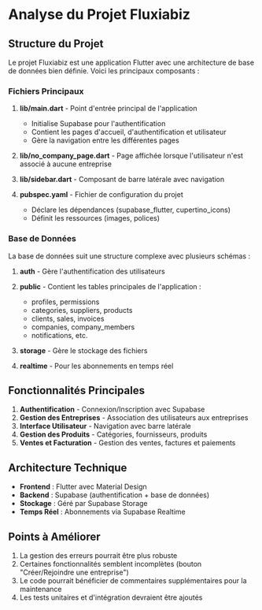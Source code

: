 # Analyse du Projet Fluxiabiz

## Structure du Projet

Le projet Fluxiabiz est une application Flutter avec une architecture de base de données bien définie. Voici les principaux composants :

### Fichiers Principaux

1. **lib/main.dart** - Point d'entrée principal de l'application
   - Initialise Supabase pour l'authentification
   - Contient les pages d'accueil, d'authentification et utilisateur
   - Gère la navigation entre les différentes pages

2. **lib/no_company_page.dart** - Page affichée lorsque l'utilisateur n'est associé à aucune entreprise

3. **lib/sidebar.dart** - Composant de barre latérale avec navigation

4. **pubspec.yaml** - Fichier de configuration du projet
   - Déclare les dépendances (supabase_flutter, cupertino_icons)
   - Définit les ressources (images, polices)

### Base de Données

La base de données suit une structure complexe avec plusieurs schémas :

1. **auth** - Gère l'authentification des utilisateurs
2. **public** - Contient les tables principales de l'application :
   - profiles, permissions
   - categories, suppliers, products
   - clients, sales, invoices
   - companies, company_members
   - notifications, etc.

3. **storage** - Gère le stockage des fichiers
4. **realtime** - Pour les abonnements en temps réel

## Fonctionnalités Principales

1. **Authentification** - Connexion/Inscription avec Supabase
2. **Gestion des Entreprises** - Association des utilisateurs aux entreprises
3. **Interface Utilisateur** - Navigation avec barre latérale
4. **Gestion des Produits** - Catégories, fournisseurs, produits
5. **Ventes et Facturation** - Gestion des ventes, factures et paiements

## Architecture Technique

- **Frontend** : Flutter avec Material Design
- **Backend** : Supabase (authentification + base de données)
- **Stockage** : Géré par Supabase Storage
- **Temps Réel** : Abonnements via Supabase Realtime

## Points à Améliorer

1. La gestion des erreurs pourrait être plus robuste
2. Certaines fonctionnalités semblent incomplètes (bouton "Créer/Rejoindre une entreprise")
3. Le code pourrait bénéficier de commentaires supplémentaires pour la maintenance
4. Les tests unitaires et d'intégration devraient être ajoutés